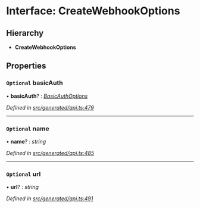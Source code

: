 # Interface: CreateWebhookOptions

## Hierarchy

* **CreateWebhookOptions**

## Properties

### `Optional` basicAuth

• **basicAuth**? : *[BasicAuthOptions](_generated_api_.basicauthoptions.md)*

*Defined in [src/generated/api.ts:479](https://github.com/mailslurp/mailslurp-client/blob/a26884c/src/generated/api.ts#L479)*

___

### `Optional` name

• **name**? : *string*

*Defined in [src/generated/api.ts:485](https://github.com/mailslurp/mailslurp-client/blob/a26884c/src/generated/api.ts#L485)*

___

### `Optional` url

• **url**? : *string*

*Defined in [src/generated/api.ts:491](https://github.com/mailslurp/mailslurp-client/blob/a26884c/src/generated/api.ts#L491)*
